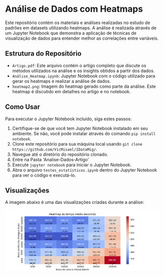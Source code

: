 # Análise de Dados com Heatmaps

Este repositório contém os materiais e análises realizadas no estudo de padrões em datasets utilizando heatmaps. A análise é realizada através de um Jupyter Notebook que demonstra a aplicação de técnicas de visualização de dados para entender melhor as correlações entre variáveis.

## Estrutura do Repositório

- `Artigo.pdf`: Este arquivo contém o artigo completo que discute os métodos utilizados na análise e os insights obtidos a partir dos dados.
- `Análise_Heatmap.ipynb`: Jupyter Notebook com o código utilizado para gerar os heatmaps e realizar a análise de dados.
- `heatmap2.png`: Imagem do heatmap gerado como parte da análise. Este heatmap é discutido em detalhes no artigo e no notebook.

## Como Usar

Para executar o Jupyter Notebook incluído, siga estes passos:

1. Certifique-se de que você tem Jupyter Notebook instalado em seu ambiente. Se não, você pode instalar através do comando `pip install notebook`.
2. Clone este repositório para sua máquina local usando `git clone https://github.com/VicMisael/IDataMig/`.
3. Navegue até o diretório do repositório clonado.
4. Entre na Pasta 'Analise-Dados-Artigo'
4. Execute `jupyter notebook` para iniciar o Jupyter Notebook.
5. Abra o arquivo `testes_estatísticos.ipynb` dentro do Jupyter Notebook para ver o código e executá-lo.

## Visualizações

A imagem abaixo é uma das visualizações criadas durante a análise:

![Heatmap Example](heatmap2.png)




